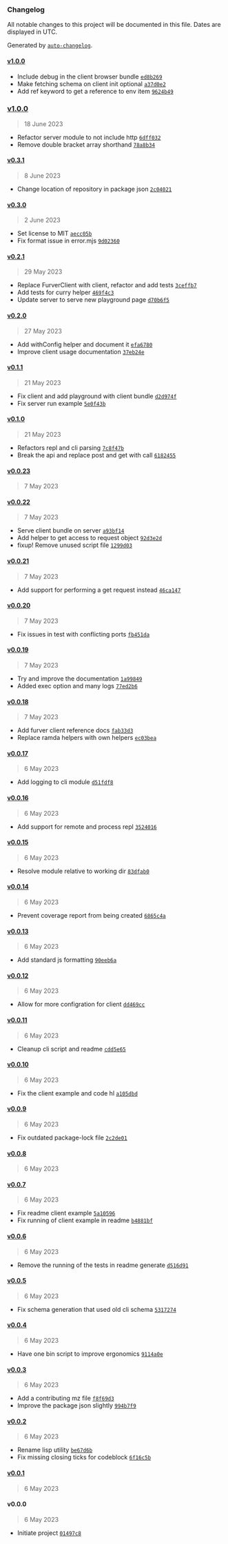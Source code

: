 ### Changelog

All notable changes to this project will be documented in this file. Dates are displayed in UTC.

Generated by [`auto-changelog`](https://github.com/CookPete/auto-changelog).

#### [v1.0.0](https://github.com/bas080/furver/compare/v1.0.0...v1.0.0)

- Include debug in the client browser bundle [`ed8b269`](https://github.com/bas080/furver/commit/ed8b269351cdb0e8bc172e3198b21903088d676d)
- Make fetching schema on client init optional [`a37d0e2`](https://github.com/bas080/furver/commit/a37d0e29871f02a5ac46b77c1b21f7555ab4a2e5)
- Add ref keyword to get a reference to env item [`9624b49`](https://github.com/bas080/furver/commit/9624b49994a825dc7016bf986c0fbaaab3740817)

### [v1.0.0](https://github.com/bas080/furver/compare/v0.3.1...v1.0.0)

> 18 June 2023

- Refactor server module to not include http [`6dff032`](https://github.com/bas080/furver/commit/6dff03274dd27f7de89ea6cca15845556f27b900)
- Remove double bracket array shorthand [`78a8b34`](https://github.com/bas080/furver/commit/78a8b343a89c5475d437fddd28121ee502899a2c)

#### [v0.3.1](https://github.com/bas080/furver/compare/v0.3.0...v0.3.1)

> 8 June 2023

- Change location of repository in package json [`2c04021`](https://github.com/bas080/furver/commit/2c04021516ab851dc3c28d0b6073a50901a05a3c)

#### [v0.3.0](https://github.com/bas080/furver/compare/v0.2.1...v0.3.0)

> 2 June 2023

- Set license to MIT [`aecc05b`](https://github.com/bas080/furver/commit/aecc05bf70aacca4df0eda1164ea62d628a8f60c)
- Fix format issue in error.mjs [`9d02360`](https://github.com/bas080/furver/commit/9d0236062c4113d07b65388cab4dd980c55e4f3c)

#### [v0.2.1](https://github.com/bas080/furver/compare/v0.2.0...v0.2.1)

> 29 May 2023

- Replace FurverClient with client, refactor and add tests [`3ceffb7`](https://github.com/bas080/furver/commit/3ceffb7bcb081986757a5f8f622dc731e8278baa)
- Add tests for curry helper [`469f4c3`](https://github.com/bas080/furver/commit/469f4c341e0dfa9c098a72333e0e2526840e4ac9)
- Update server to serve new playground page [`d70b6f5`](https://github.com/bas080/furver/commit/d70b6f581b33f134b8a0204b928a2a8b43fa2aad)

#### [v0.2.0](https://github.com/bas080/furver/compare/v0.1.1...v0.2.0)

> 27 May 2023

- Add withConfig helper and document it [`efa6780`](https://github.com/bas080/furver/commit/efa6780a91c7ab0baf8cee411134f2ae1a033714)
- Improve client usage documentation [`37eb24e`](https://github.com/bas080/furver/commit/37eb24ee7a9a2243c4c771b17af191a4de1e4c45)

#### [v0.1.1](https://github.com/bas080/furver/compare/v0.1.0...v0.1.1)

> 21 May 2023

- Fix client and add playground with client bundle [`d2d974f`](https://github.com/bas080/furver/commit/d2d974f036047a145e1ece1746948d9f6232f5b9)
- Fix server run example [`5e0f43b`](https://github.com/bas080/furver/commit/5e0f43b41668b4c7ced8de80e03de3c2729e773c)

#### [v0.1.0](https://github.com/bas080/furver/compare/v0.0.23...v0.1.0)

> 21 May 2023

- Refactors repl and cli parsing [`7c8f47b`](https://github.com/bas080/furver/commit/7c8f47b87f3b3189acb8a3ded50f9933e8bd2e84)
- Break the api and replace post and get with call [`6182455`](https://github.com/bas080/furver/commit/618245512c2ff9820081245900e233c139e8f4f9)

#### [v0.0.23](https://github.com/bas080/furver/compare/v0.0.22...v0.0.23)

> 7 May 2023

#### [v0.0.22](https://github.com/bas080/furver/compare/v0.0.21...v0.0.22)

> 7 May 2023

- Serve client bundle on server [`a93bf14`](https://github.com/bas080/furver/commit/a93bf14a6d27e1a9a944d177a4d90e031b9a0b35)
- Add helper to get access to request object [`92d3e2d`](https://github.com/bas080/furver/commit/92d3e2d7c5124ff4036746295f85818ce39055e3)
- fixup! Remove unused script file [`1299d03`](https://github.com/bas080/furver/commit/1299d030202dded2c7edf8402d2f2073d930551f)

#### [v0.0.21](https://github.com/bas080/furver/compare/v0.0.20...v0.0.21)

> 7 May 2023

- Add support for performing a get request instead [`46ca147`](https://github.com/bas080/furver/commit/46ca14723daad56522d2eb06a343d8f5508faaa2)

#### [v0.0.20](https://github.com/bas080/furver/compare/v0.0.19...v0.0.20)

> 7 May 2023

- Fix issues in test with conflicting ports [`fb451da`](https://github.com/bas080/furver/commit/fb451dad971ddd5295d9bae01ad2f76670028086)

#### [v0.0.19](https://github.com/bas080/furver/compare/v0.0.18...v0.0.19)

> 7 May 2023

- Try and improve the documentation [`1a99849`](https://github.com/bas080/furver/commit/1a99849c7da98e2599695226fa510fac1bc71c33)
- Added exec option and many logs [`77ed2b6`](https://github.com/bas080/furver/commit/77ed2b689a839a57510320dd069670381761c426)

#### [v0.0.18](https://github.com/bas080/furver/compare/v0.0.17...v0.0.18)

> 7 May 2023

- Add furver client reference docs [`fab33d3`](https://github.com/bas080/furver/commit/fab33d3e3af1c0f9f07778e11e570b1b83d655cd)
- Replace ramda helpers with own helpers [`ec03bea`](https://github.com/bas080/furver/commit/ec03bea2b80feb4f343e601bdaed62189805af8c)

#### [v0.0.17](https://github.com/bas080/furver/compare/v0.0.16...v0.0.17)

> 6 May 2023

- Add logging to cli module [`d51fdf8`](https://github.com/bas080/furver/commit/d51fdf8671c33d27cffa70f7298e777c7127e6ed)

#### [v0.0.16](https://github.com/bas080/furver/compare/v0.0.15...v0.0.16)

> 6 May 2023

- Add support for remote and process repl [`3524016`](https://github.com/bas080/furver/commit/352401660313db1660010c10a06c4ab53900854a)

#### [v0.0.15](https://github.com/bas080/furver/compare/v0.0.14...v0.0.15)

> 6 May 2023

- Resolve module relative to working dir [`83dfab0`](https://github.com/bas080/furver/commit/83dfab0a73378a492e0b0972148083f97916323a)

#### [v0.0.14](https://github.com/bas080/furver/compare/v0.0.13...v0.0.14)

> 6 May 2023

- Prevent coverage report from being created [`6865c4a`](https://github.com/bas080/furver/commit/6865c4adac8e4cc900d87ff6c86833a5da3f60cf)

#### [v0.0.13](https://github.com/bas080/furver/compare/v0.0.12...v0.0.13)

> 6 May 2023

- Add standard js formatting [`90eeb6a`](https://github.com/bas080/furver/commit/90eeb6a8bd385232df88b4872d1a81f6824b997c)

#### [v0.0.12](https://github.com/bas080/furver/compare/v0.0.11...v0.0.12)

> 6 May 2023

- Allow for more configration for client [`dd469cc`](https://github.com/bas080/furver/commit/dd469cc38a4e60159a407c8d3df31d5691bfc338)

#### [v0.0.11](https://github.com/bas080/furver/compare/v0.0.10...v0.0.11)

> 6 May 2023

- Cleanup cli script and readme [`cdd5e65`](https://github.com/bas080/furver/commit/cdd5e651531cdc2f8181e05f2aed857a18d76b24)

#### [v0.0.10](https://github.com/bas080/furver/compare/v0.0.9...v0.0.10)

> 6 May 2023

- Fix the client example and code hl [`a105dbd`](https://github.com/bas080/furver/commit/a105dbdf2318a32e65976c248348747e059a580f)

#### [v0.0.9](https://github.com/bas080/furver/compare/v0.0.8...v0.0.9)

> 6 May 2023

- Fix outdated package-lock file [`2c2de01`](https://github.com/bas080/furver/commit/2c2de012c4212bce912d14093074582bdd6fecdf)

#### [v0.0.8](https://github.com/bas080/furver/compare/v0.0.7...v0.0.8)

> 6 May 2023

#### [v0.0.7](https://github.com/bas080/furver/compare/v0.0.6...v0.0.7)

> 6 May 2023

- Fix readme client example [`5a10596`](https://github.com/bas080/furver/commit/5a10596f51bd3e7d44e3db32fefe3fe72f474653)
- Fix running of client example in readme [`b4881bf`](https://github.com/bas080/furver/commit/b4881bf2a231a53b4f62d5687be43803e9b9f8c5)

#### [v0.0.6](https://github.com/bas080/furver/compare/v0.0.5...v0.0.6)

> 6 May 2023

- Remove the running of the tests in readme generate [`d516d91`](https://github.com/bas080/furver/commit/d516d91d7308b328548cd0d97eda8c54ca0feaab)

#### [v0.0.5](https://github.com/bas080/furver/compare/v0.0.4...v0.0.5)

> 6 May 2023

- Fix schema generation that used old cli schema [`5317274`](https://github.com/bas080/furver/commit/5317274f912f3fb41dd7d6be9bb8856111780c6b)

#### [v0.0.4](https://github.com/bas080/furver/compare/v0.0.3...v0.0.4)

> 6 May 2023

- Have one bin script to improve ergonomics [`9114a0e`](https://github.com/bas080/furver/commit/9114a0e9d2d1b7e404ab491976540f46532bb5d6)

#### [v0.0.3](https://github.com/bas080/furver/compare/v0.0.2...v0.0.3)

> 6 May 2023

- Add a contributing mz file [`f8f69d3`](https://github.com/bas080/furver/commit/f8f69d30473b12922d1da00aaef0ca9c20418bd6)
- Improve the package json slightly [`994b7f9`](https://github.com/bas080/furver/commit/994b7f91cb3a830d947ab71290383d2c288374f5)

#### [v0.0.2](https://github.com/bas080/furver/compare/v0.0.1...v0.0.2)

> 6 May 2023

- Rename lisp utility [`be67d6b`](https://github.com/bas080/furver/commit/be67d6b701d759a6daf5fcf912d3317977e56f77)
- Fix missing closing ticks for codeblock [`6f16c5b`](https://github.com/bas080/furver/commit/6f16c5bc0af7d8a8ef75e5619e09e3a17c887f63)

#### [v0.0.1](https://github.com/bas080/furver/compare/v0.0.0...v0.0.1)

> 6 May 2023

#### v0.0.0

> 6 May 2023

- Initiate project [`01497c8`](https://github.com/bas080/furver/commit/01497c86cb3dc6c8f291c76aab8faba9c55feebc)
